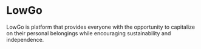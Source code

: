 # LowGo

LowGo is platform that provides everyone with the opportunity to capitalize on their personal belongings while encouraging sustainability and independence.
